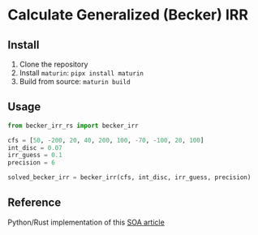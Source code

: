 # Calculate Generalized (Becker) IRR

## Install

1. Clone the repository
2. Install `maturin`: `pipx install maturin`
3. Build from source: `maturin build`


## Usage

```python
from becker_irr_rs import becker_irr

cfs = [50, -200, 20, 40, 200, 100, -70, -100, 20, 100]
int_disc = 0.07
irr_guess = 0.1
precision = 6

solved_becker_irr = becker_irr(cfs, int_disc, irr_guess, precision)

```

## Reference

Python/Rust implementation of this [SOA article](https://www.soa.org/globalassets/assets/library/newsletters/compact/2008/april/com-2008-iss27-rozar.pdf)
